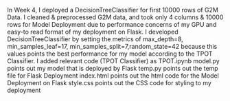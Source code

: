 In Week 4, I deployed a DecisionTreeClassifier for first 10000 rows of G2M Data. I cleaned & preprocessed G2M data, 
and took only 4 columns & 10000 rows for Model Deployment due to performance concerns of my GPU and easy-to read format of my deployment on Flask.
I developed DecisionTreeClassifier by setting the metrics of max_depth=8, min_samples_leaf=17, min_samples_split=7,random_state=42 because
this values points the best performance for my model according to the TPOT Classifier. I added relevant code (TPOT Classifier) as TPOT.ipynb
model.py points out my model that is deployed by Flask
temp.py points out the temp file for Flask Deployment
index.html points out the html code for the Model Deployment on Flask
style.css points out the CSS code for styling to my deployment
